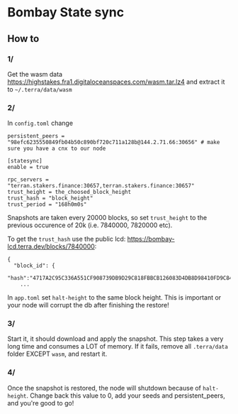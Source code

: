 # Bombay State sync

## How to

### 1/
Get the wasm data https://highstakes.fra1.digitaloceanspaces.com/wasm.tar.lz4 and extract it to `~/.terra/data/wasm`

### 2/

In `config.toml` change

```
persistent_peers = "98efc6235550849fb04b50c890bf720c711a128b@144.2.71.66:30656" # make sure you have a cnx to our node

[statesync]
enable = true

rpc_servers = "terran.stakers.finance:30657,terran.stakers.finance:30657"
trust_height = the_choosed_block_height
trust_hash = "block_height"
trust_period = "168h0m0s"
```

Snapshots are taken every 20000 blocks, so set `trust_height` to the previous occurence of 20k (i.e. 7840000, 7820000 etc).

To get the `trust_hash` use the public lcd: https://bombay-lcd.terra.dev/blocks/7840000:

```
{
  "block_id": { 
    "hash":"4717A2C95C336A551CF908739DB9D29C818FBBCB126083D4DB8D98410FD9C843"
    ...
```

In `app.toml` set `halt-height` to the same block height. This is important or your node will corrupt the db after finishing the restore!

### 3/
Start it, it should download and apply the snapshot. This step takes a very long time and consumes a LOT of memory. 
If it fails, remove all `.terra/data` folder EXCEPT `wasm`, and restart it.

### 4/
Once the snapshot is restored, the node will shutdown because of `halt-height`. Change back this value to 0, add your seeds and persistent_peers, and you're good to go!
